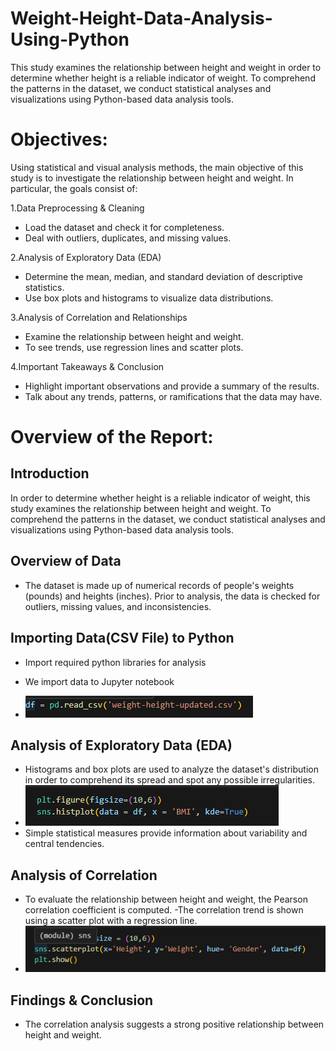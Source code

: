 # Weight-Height-Data-Analysis-Using-Python
This study examines the relationship between height and weight in order to determine whether height is a reliable indicator of weight. To comprehend the patterns in the dataset, we conduct statistical analyses and visualizations using Python-based data analysis tools.

# Objectives: 
Using statistical and visual analysis methods, the main objective of this study is to investigate the relationship between height and weight. In particular, the goals consist of:

1.Data Preprocessing & Cleaning
- Load the dataset and check it for completeness.
- Deal with outliers, duplicates, and missing values.

2.Analysis of Exploratory Data (EDA)
- Determine the mean, median, and standard deviation of descriptive statistics.
- Use box plots and histograms to visualize data distributions.

3.Analysis of Correlation and Relationships
- Examine the relationship between height and weight.
- To see trends, use regression lines and scatter plots.

4.Important Takeaways & Conclusion
- Highlight important observations and provide a summary of the results.
- Talk about any trends, patterns, or ramifications that the data may have.

# Overview of the Report: 
## Introduction
In order to determine whether height is a reliable indicator of weight, this study examines the relationship between height and weight. To comprehend the patterns in the dataset, we conduct statistical analyses and visualizations using Python-based data analysis tools.

## Overview of Data
- The dataset is made up of numerical records of people's weights (pounds) and heights (inches). Prior to analysis, the data is checked for outliers, missing values, and inconsistencies.

## Importing Data(CSV File) to Python
- Import required python libraries for analysis

- We  import data to Jupyter notebook
-  ![Code](Images/p.1.png)

## Analysis of Exploratory Data (EDA)
- Histograms and box plots are used to analyze the dataset's distribution in order to comprehend its spread and spot any possible irregularities.
-  ![Code](Images/p.2.png)
- Simple statistical measures provide information about variability and central tendencies.
  

## Analysis of Correlation
- To evaluate the relationship between height and weight, the Pearson correlation coefficient is computed.
-The correlation trend is shown using a scatter plot with a regression line.
- ![Code](Images/p.3.png)

## Findings & Conclusion
- The correlation analysis suggests a strong positive relationship between height and weight.



